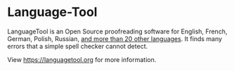 # Language-Tool

LanguageTool is an Open Source proofreading software for English, French, German, Polish, Russian, [and more than 20 other languages](https://languagetool.org/languages/). It finds many errors that a simple spell checker cannot detect.

View https://languagetool.org for more information.
